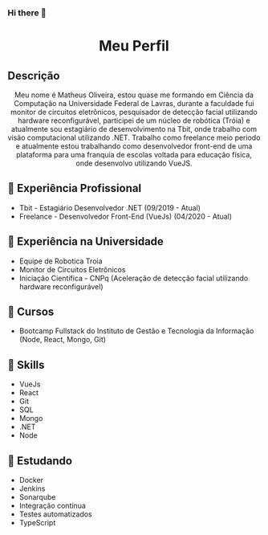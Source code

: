 ### Hi there 👋

<h1 align="center">Meu Perfil</h1>

## Descrição
<p align="center">Meu nome é Matheus Oliveira, estou quase me formando em Ciência da Computação na Universidade Federal de Lavras, durante a faculdade fui monitor de circuitos eletrônicos, pesquisador de detecção facial utilizando hardware reconfigurável, participei de um núcleo de robótica (Tróia) e atualmente sou estagiário de desenvolvimento na Tbit, onde trabalho com visão computacional utilizando .NET. Trabalho como freelance meio periodo e atualmente estou trabalhando como desenvolvedor front-end de uma plataforma para uma franquia de escolas voltada para educação física, onde desenvolvo utilizando VueJS.</p>

## 🔭 Experiência Profissional

- Tbit - Estagiário Desenvolvedor .NET (09/2019 - Atual)
- Freelance - Desenvolvedor Front-End (VueJs) (04/2020 - Atual)

## 🏫 Experiência na Universidade
- Equipe de Robotica Troia
- Monitor de Circuitos Eletrônicos
- Iniciação Científica - CNPq (Aceleração de detecção facial utilizando hardware reconfigurável)

## 📜 Cursos
- Bootcamp Fullstack do Instituto de Gestão e Tecnologia da Informação (Node, React, Mongo, Git)

## 🤹 Skills
- VueJs
- React
- Git
- SQL
- Mongo
- .NET
- Node

## 📗 Estudando
- Docker
- Jenkins
- Sonarqube
- Integração contínua
- Testes automatizados
- TypeScript
